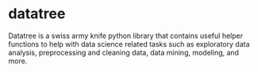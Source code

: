 # datatree
Datatree is a swiss army knife python library that contains useful helper functions to help with data science related tasks such as exploratory data analysis, preprocessing and cleaning data, data mining, modeling, and more.
